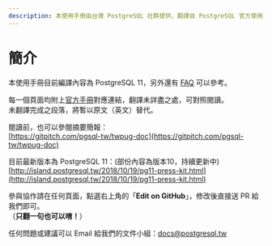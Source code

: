 ```yaml
---
description: 本使用手冊由台灣 PostgreSQL 社群提供，翻譯自 PostgreSQL 官方使用手冊，以推廣 PostgreSQL 於台灣的應用。
---
```


# 簡介

本使用手冊目前編譯內容為 PostgreSQL 11，另外還有 [FAQ](https://faq.postgresql.tw) 可以參考。

每一個頁面均附上[官方手冊](https://www.postgresql.org/docs/10/static/index.html)對應連結，翻譯未詳盡之處，可對照閱讀。  
未翻譯完成之段落，將暫以原文（英文）替代。

閱讀前，也可以參閱摘要簡報：  
[https://gitpitch.com/pgsql-tw/twpug-doc](https://gitpitch.com/pgsql-tw/twpug-doc)

目前最新版本為 PostgreSQL 11：\(部份內容為版本10，持續更新中\)  
[http://island.postgresql.tw/2018/10/19/pg11-press-kit.html](http://island.postgresql.tw/2018/10/19/pg11-press-kit.html)

參與協作請在任何頁面，點選右上角的「**Edit on GitHub**」，修改後直接送 PR 給我們即可。  
（**只翻一句也可以唷！**）

任何問題或建議可以 Email 給我們的文件小組：[docs@postgresql.tw](mailto:docs@postgresql.tw)

